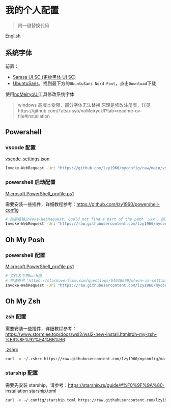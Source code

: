 # 我的个人配置

> 附一键替换代码

[English](https://github.com/lzy1960/myconfig/blob/main/README-en.md)

## 系统字体

前置：

- [Sarasa UI SC (更纱黑体 UI SC)](https://github.com/be5invis/Sarasa-Gothic/releases)
- [UbuntuSans](https://www.nerdfonts.com/font-downloads)，找到最下方的`UbuntuSans Nerd Font`，点击`Download`下载

使用[noMeiryoUI](https://github.com/Tatsu-syo/noMeiryoUI/releases)工具修改系统字体

> windows 高版本受限，部分字体无法替换
> 原理是修改注册表，详见https://github.com/Tatsu-syo/noMeiryoUI?tab=readme-ov-file#installation

## Powershell

### vscode 配置

[vscode-settings.json](https://github.com/lzy1960/myconfig/blob/main/vscode-settings.json)

```bash
Invoke-WebRequest -Uri "https://github.com/lzy1960/myconfig/raw/main/vscode-settings.json" -OutFile "$env:APPDATA\Code\User\settings.json"
```

### powershell 启动配置

[Microsoft.PowerShell_profile.ps1](https://github.com/lzy1960/myconfig/blob/main/Microsoft.PowerShell_profile.ps1)

需要安装一些插件，详细教程参考：https://github.com/lzy1960/powershell-config

```bash
# 如果报错Invoke-WebRequest: Could not find a part of the path 'xxx'，则先检查$PROFILE的前置目录是否存在
Invoke-WebRequest -Uri "https://raw.githubusercontent.com/lzy1960/myconfig/main/Microsoft.PowerShell_profile.ps1" -OutFile "$PROFILE"
```

## Oh My Posh

### powershell 配置

[Microsoft.PowerShell_profile.ps1](https://github.com/lzy1960/myconfig/blob/main/Microsoft.PowerShell_profile.ps1)

```bash
# 文件名中带hash值
# 方法参考：https://stackoverflow.com/questions/64030699/where-is-settings-json-for-powershell-configuration-in-windows-terminal
Invoke-WebRequest -Uri "https://raw.githubusercontent.com/lzy1960/myconfig/main/Microsoft.PowerShell_profile.ps1" -OutFile "$(Get-Item ("C:\users\\$env:UserName\AppData\Local\Packages\Microsoft.WindowsTerminal_*\LocalState\settings.json")).FullName"
```

## Oh My Zsh

### zsh 配置

需要安装一些插件，详细教程参考：https://www.stormlee.top/docs/wsl2/wsl2-new-install.html#oh-my-zsh-%E6%8F%92%E4%BB%B6

[.zshrc](https://github.com/lzy1960/myconfig/blob/main/.zshrc)

```bash
curl -o ~/.zshrc https://raw.githubusercontent.com/lzy1960/myconfig/main/.zshrc
```

### starship 配置

需要先安装 starship，请参考：https://starship.rs/guide/#%F0%9F%9A%80-installation
[starship.toml](https://github.com/lzy1960/myconfig/blob/main/starship.toml)

```bash
curl -o ~/.config/starship.toml https://raw.githubusercontent.com/lzy1960/myconfig/main/starship.toml
```
